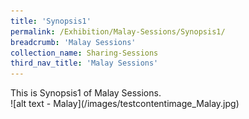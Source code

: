```yaml
---
title: 'Synopsis1'
permalink: /Exhibition/Malay-Sessions/Synopsis1/
breadcrumb: 'Malay Sessions'
collection_name: Sharing-Sessions
third_nav_title: 'Malay Sessions'
---
```


<div>
  This is Synopsis1 of Malay Sessions.
  <br/>
  ![alt text - Malay](/images/testcontentimage_Malay.jpg)
</div>
